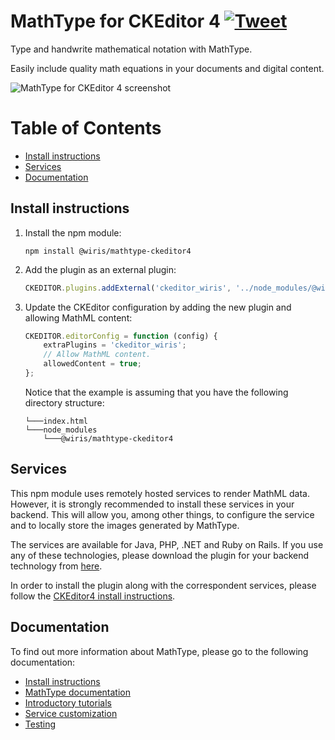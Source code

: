 MathType for CKEditor 4 [![Tweet](https://img.shields.io/twitter/url/http/shields.io.svg?style=social)](https://twitter.com/wirismath)
===

Type and handwrite mathematical notation with MathType.

Easily include quality math equations in your documents and digital content.

![MathType for CKEditor 4 screenshot](http://www.wiris.com/system/files/attachments/1202/CKEditor_editor_plugin.png)

# Table of Contents

- [Install instructions](#install-instructions)
- [Services](#services)
- [Documentation](#documentation)

## Install instructions

1. Install the npm module:

   ```
   npm install @wiris/mathtype-ckeditor4
   ```

2. Add the plugin as an external plugin:

   ```js
   CKEDITOR.plugins.addExternal('ckeditor_wiris', '../node_modules/@wiris/mathtype-ckeditor4/', 'plugin.js');
   ```

3. Update the CKEditor configuration by adding the new plugin and allowing MathML content:

   ```js
   CKEDITOR.editorConfig = function (config) {
       extraPlugins = 'ckeditor_wiris';
       // Allow MathML content.
       allowedContent = true;
   };
   ```

   Notice that the example is assuming that you have the following directory structure:

   ```
   └───index.html
   └───node_modules
       └───@wiris/mathtype-ckeditor4
   ```

## Services

This npm module uses remotely hosted services to render MathML data. However, it is strongly recommended to install these services in your backend. This will allow you, among other things, to configure the service and to locally store the images generated by MathType.

The services are available for Java, PHP, .NET and Ruby on Rails. If you use any of these technologies, please download the plugin for your backend technology from [here](http://www.wiris.com/en/plugins3/ckeditor/download).

In order to install the plugin along with the correspondent services, please follow the [CKEditor4 install instructions](http://docs.wiris.com/en/mathtype/mathtype_web/integrations/html/ckeditor).

## Documentation

To find out more information about MathType, please go to the following documentation:

* [Install instructions](http://docs.wiris.com/en/mathtype/mathtype_web/integrations/html/ckeditor)
* [MathType documentation](http://docs.wiris.com/en/mathtype/mathtype_web/start)
* [Introductory tutorials](http://docs.wiris.com/en/mathtype/mathtype_web/intro_tutorials)
* [Service customization](http://docs.wiris.com/en/mathtype/mathtype_web/integrations/config-table)
* [Testing](http://docs.wiris.com/en/mathtype/mathtype_web/integrations/html/plugins-test)